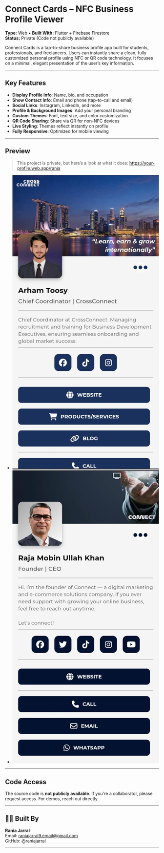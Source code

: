 # Connect Cards – NFC Business Profile Viewer

**Type:** Web • **Built With:** Flutter + Firebase Firestore  
**Status:** Private (Code not publicly available)

Connect Cards is a tap-to-share business profile app built for students, professionals, and freelancers. Users can instantly share a clean, fully customized personal profile using NFC or QR code technology. It focuses on a minimal, elegant presentation of the user’s key information.

---

## Key Features

- **Display Profile Info**: Name, bio, and occupation
- **Show Contact Info**: Email and phone (tap-to-call and email)
- **Social Links**: Instagram, LinkedIn, and more
- **Profile & Background Images**: Add your personal branding
- **Custom Themes**: Font, text size, and color customization
- **QR Code Sharing**: Share via QR for non-NFC devices
- **Live Styling**: Themes reflect instantly on profile
- **Fully Responsive**: Optimized for mobile viewing

---

## Preview

> This project is private, but here’s a look at what it does:
https://your-profile.web.app/rania
- ![screenshot1](profile2.jpg)
- ![screenshot2](profile1.jpg)

---

## Code Access

The source code is **not publicly available**. If you're a collaborator, please request access. For demos, reach out directly.

---

## 🧑‍💻 Built By

**Rania Jarral**  
Email: raniajarral9.email@gmail.com  
GitHub: [@raniajarral](https://github.com/raniajarral)

---
